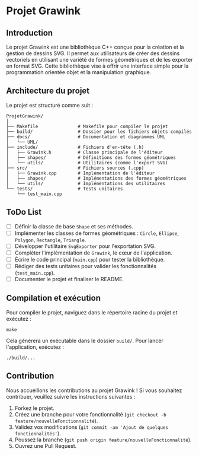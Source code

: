 # Projet Grawink

## Introduction

Le projet Grawink est une bibliothèque C++ conçue pour la création et la gestion de dessins SVG. Il permet aux utilisateurs de créer des dessins vectoriels en utilisant une variété de formes géométriques et de les exporter en format SVG. Cette bibliothèque vise à offrir une interface simple pour la programmation orientée objet et la manipulation graphique.

## Architecture du projet

Le projet est structuré comme suit :

```
ProjetGrawink/
│
├── Makefile               # Makefile pour compiler le projet
├── build/                 # Dossier pour les fichiers objets compilés
├── docs/                  # Documentation et diagrammes UML
│   └── UML/
├── include/               # Fichiers d'en-tête (.h)
│   ├── Grawink.h          # Classe principale de l'éditeur
│   ├── shapes/            # Définitions des formes géométriques
│   └── utils/             # Utilitaires (comme l'export SVG)
├── src/                   # Fichiers sources (.cpp)
│   ├── Grawink.cpp        # Implémentation de l'éditeur
│   ├── shapes/            # Implémentations des formes géométriques
│   └── utils/             # Implémentations des utilitaires
└── tests/                 # Tests unitaires
    └── test_main.cpp
```

## ToDo List

- [ ] Définir la classe de base `Shape` et ses méthodes.
- [ ] Implémenter les classes de formes géométriques : `Circle`, `Ellipse`, `Polygon`, `Rectangle`, `Triangle`.
- [ ] Développer l'utilitaire `SvgExporter` pour l'exportation SVG.
- [ ] Compléter l'implémentation de `Grawink`, le cœur de l'application.
- [ ] Écrire le code principal (`main.cpp`) pour tester la bibliothèque.
- [ ] Rédiger des tests unitaires pour valider les fonctionnalités (`test_main.cpp`).
- [ ] Documenter le projet et finaliser le README.

## Compilation et exécution

Pour compiler le projet, naviguez dans le répertoire racine du projet et exécutez :

```
make
```

Cela générera un exécutable dans le dossier `build/`. Pour lancer l'application, exécutez :

```
./build/...
```
## Contribution

Nous accueillons les contributions au projet Grawink ! Si vous souhaitez contribuer, veuillez suivre les instructions suivantes :

1. Forkez le projet.
2. Créez une branche pour votre fonctionnalité (`git checkout -b feature/nouvelleFonctionnalité`).
3. Validez vos modifications (`git commit -am 'Ajout de quelques fonctionnalités'`).
4. Poussez la branche (`git push origin feature/nouvelleFonctionnalité`).
5. Ouvrez une Pull Request.


